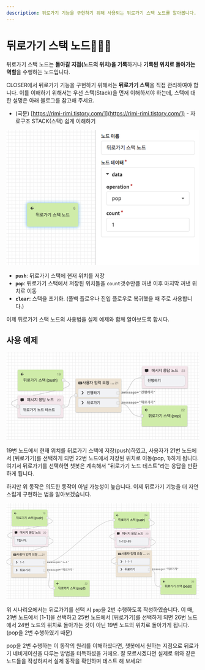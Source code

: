 ```yaml
---
description: 뒤로가기 기능을 구현하기 위해 사용되는 뒤로가기 스택 노드를 알아봅니다.
---
```


# 뒤로가기 스택 노드👩🏻‍🔬

뒤로가기 스택 노드는 **돌아갈 지점\(노드의 위치\)을 기록**하거나 **기록된 위치로 돌아가는 역할**을 수행하는 노드입니다. 

CLOSER에서 뒤로가기 기능을 구현하기 위해서는 **뒤로가기 스택**을 직접 관리하여야 합니다. 이를 이해하기 위해서는 우선 스택\(Stack\)을 먼저 이해하셔야 하는데, 스택에 대한 설명은 아래 블로그를 참고해 주세요. 

* \(국문\) [https://rimi-rimi.tistory.com/1](https://rimi-rimi.tistory.com/1) - 자료구조 STACK\(스택\) 쉽게 이해하기

![&#xB4A4;&#xB85C;&#xAC00;&#xAE30; &#xC2A4;&#xD0DD; &#xB178;&#xB4DC;](../../../.gitbook/assets/backstack_node_example_1.png)

* **`push`**: 뒤로가기 스택에 현재 위치를 저장
* **`pop`**: 뒤로가기 스택에서 저장된 위치들을 `count`갯수만큼 꺼낸 이후 마지막 꺼낸 위치로 이동
* **`clear`**: 스택을 초기화. \(폴백 플로우나 진입 플로우로 복귀했을 때 주로 사용합니다.\)

이제 뒤로가기 스택 노드의 사용법을 실제 예제와 함께 알아보도록 합시다.

## 사용 예제

![&#xB4A4;&#xB85C;&#xAC00;&#xAE30; &#xC2A4;&#xD0DD; &#xB178;&#xB4DC; &#xC0AC;&#xC6A9; &#xC608;&#xC2DC; - pop count 1](../../../.gitbook/assets/backstack_node_example_2.png)

19번 노드에서 현재 위치를 뒤로가기 스택에 저장\(push\)하였고, 사용자가 21번 노드에서 \[뒤로가기\]를 선택하게 되면 22번 노드에서 저장된 위치로 이동\(pop, 1\)하게 됩니다. 여기서 뒤로가기를 선택하면 챗봇은 계속해서 "뒤로가기 노드 테스트"라는 응답을 반환하게 됩니다.

하지만 위 동작은 의도한 동작이 아닐 가능성이 높습니다. 이제 뒤로가기 기능을 더 자연스럽게 구현하는 법을 알아보겠습니다.

![&#xB4A4;&#xB85C;&#xAC00;&#xAE30; &#xC2A4;&#xD0DD; &#xB178;&#xB4DC; &#xC0AC;&#xC6A9; &#xC608;&#xC2DC; - pop count 2](../../../.gitbook/assets/backstack_node_example_3.png)

위 시나리오에서는 뒤로가기를 선택 시 `pop`을 2번 수행하도록 작성하였습니다. 이 때, 21번 노드에서 \[1-1\]을 선택하고 25번 노드에서 \[뒤로가기\]를 선택하게 되면 26번 노드에서 24번 노드의 위치로 돌아가는 것이 아닌 19번 노드의 위치로 돌아가게 됩니다. \(pop을 2번 수행하였기 때문\) 

pop을 2번 수행하는 이 동작의 원리를 이해하셨다면, 챗봇에서 원하는 지점으로 뒤로가기 네비게이션을 다루는 방법을 터득하셨을 거에요. 잘 모르시겠다면 실제로 위와 같은 노드들을 작성하셔서 실제 동작을 확인하며 테스트 해 보세요!



